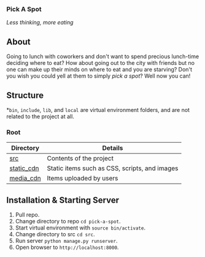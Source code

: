 ### Pick A Spot
*Less thinking, more eating*

## About
Going to lunch with coworkers and don't want to spend precious lunch-time deciding where to eat? How about going out to the city with friends but no one can make up their minds on where to eat and you are starving? Don't you wish you could yell at them to simply *pick a spot*? Well now you can!

## Structure
\*`bin`, `include`, `lib`, and `local` are virtual environment folders, and are not related to the project at all.

### Root
Directory | Details
--------- | -------
[src](https://github.com/pk400/pick-a-spot/tree/master/src) | Contents of the project
[static_cdn](https://github.com/pk400/pick-a-spot/tree/master/static_cdn) | Static items such as CSS, scripts, and images
[media_cdn](https://github.com/pk400/pick-a-spot/tree/master/media_cdn) | Items uploaded by users

## Installation & Starting Server
1. Pull repo.
2. Change directory to repo `cd pick-a-spot`.
3. Start virtual environment with `source bin/activate`.
4. Change directory to src `cd src`.
5. Run server `python manage.py runserver`.
6. Open browser to `http://localhost:8000`.

